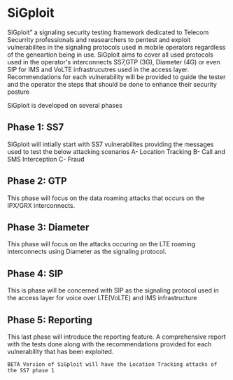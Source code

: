 # SiGploit
SiGploit” a signaling security testing framework dedicated to Telecom Securrity professionals and reasearchers to pentest and exploit vulnerabilites in the signaling protocols used in mobile operators regardless of the geneartion being in use.
SiGploit aims to cover all used protocols used in the operator's interconnects SS7,GTP (3G), Diameter (4G) or even SIP for IMS and VoLTE infrastrucutres used in the access layer.
Recommendations for each vulnerability will be provided to guide the tester and the operator the steps that should be done to enhance their security posture

SiGploit is developed on several phases

  Phase 1: SS7
  -------------
  SiGploit will intially start with SS7 vulnerabilites providing the messages used to test the below attacking scenarios
    A- Location Tracking
    B- Call and SMS Interception
    C- Fraud
  
  Phase 2: GTP
  ------------
  This phase will focus on the data roaming attacks that occurs on the IPX/GRX interconnects.
  
  Phase 3: Diameter
  -----------------
  This phase will focus on the attacks occuring on the LTE roaming interconnects using Diameter as the signaling protocol.
  
  Phase 4: SIP
  ------------
  This is phase will be concerned with SIP as the signaling protocol used in the access layer for voice over LTE(VoLTE) and IMS infrastructure
  
  Phase 5: Reporting
  ------------------
  This last phase will introduce the reporting feature. A comprehensive report with the tests done along with the recommendations provided for each vulnerability that has been exploited.
  
    BETA Version of SiGploit will have the Location Tracking attacks of the SS7 phase 1
